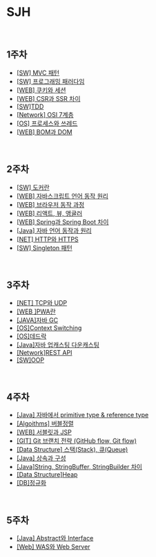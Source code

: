 # SJH

<br/>

## 1주차

- [[SW] MVC 패턴](https://github.com/fake-developers/1st/blob/main/SJH/MVC%20Pattern.md)
- [[SW] 프로그래밍 패러다임](https://github.com/fake-developers/1st/blob/main/SJH/Programming%20Paradigm.md)
- [[WEB] 쿠키와 세션](https://github.com/fake-developers/1st/blob/main/SJH/Cookie%26Session.md)
- [[WEB] CSR과 SSR 차이](https://github.com/fake-developers/1st/blob/main/SJH/CSR%26SSR%20Difference.md)
- [[SW]TDD](https://github.com/fake-developers/1st/blob/main/SJH/TDD.md)
- [[Network] OSI 7계층](https://github.com/fake-developers/1st/blob/main/SJH/OSI%207layer.md)
- [[OS] 프로세스와 쓰레드](https://github.com/fake-developers/1st/blob/main/SJH/Process%26Thread.md)
- [[WEB] BOM과 DOM](https://github.com/fake-developers/1st/blob/main/SJH/BOM%26DOM.md)

<br/>

## 2주차

- [[SW] 도커란](./Doker.md)
- [[WEB] 자바스크립트 언어 동작 원리](./How%20JavaScript%20works.md)
- [[WEB] 브라우저 동작 과정](./How%20browser%20rendering%20works.md)
- [[WEB] 리액트, 뷰, 앵귤러](./React&Vue&Angular.md)
- [[WEB] Spring과 Spring Boot 차이](./Spring&Spring%20Boot%20Difference.md)
- [[Java] 자바 언어 동작과 원리](./Java%20Logic.md)
- [[NET] HTTP와 HTTPS](./HTTP&HTTPS.md)
- [[SW] Singleton 패턴](./Singleton%20Pattern.md)
<br/>

## 3주차

- [[NET] TCP와 UDP](./TCP&UDP.md)
- [[WEB ]PWA란](./PWA.md)
- [[JAVA]자바 GC](./Java%20GC.md)
- [[OS]Context Switching](./Context%20Switching.md)
- [[OS]데드락](./Dead%20lock.md)
- [[Java]자바 업캐스팅 다운캐스팅](./Upcasting&Downcasting.md)
- [[Network]REST API](./REST%20API.md)
- [[SW]OOP](./OOP(Object%20Oriented%20Programming).md)

<br/>

## 4주차

- [[Java] 자바에서 primitive type & reference type](./Java%20Primitive%20type%20&%20Reference%20type.md)
- [[Algoithms] 버블정렬](./Bubble%20sort.md)
- [[WEB] 서블릿과 JSP](./Servlet&JSP.md)
-  [[GIT] Git 브랜치 전략 (GitHub flow, Git flow)](./Git%20branch%20strategy(GitHub%20flow,%20Git%20flow).md)
-  [[Data Structure] 스택(Stack), 큐(Queue)](./Stack&Queue.md)
-  [[Java] 상속과 구성](./Inheritance&Composition.md)
-  [[Java]String, StringBuffer, StringBuilder 차이](./String,%20StringBuffer,%20StringBuilder%20Difference.md)
-  [[Data Structure]Heap](./Heap.md)
-  [[DB]정규화](./Normalization.md)



<br/>

## 5주차

- [[Java] Abstract와 Interface](./Abstract&Interface.md)
- [[Web] WAS와 Web Server](./WAS&Web%20Server.md)
